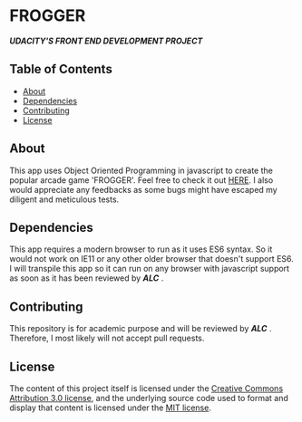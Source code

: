 # FROGGER

**_UDACITY'S FRONT END DEVELOPMENT PROJECT_**

## Table of Contents

* [About](#About)
* [Dependencies](#Dependencies)
* [Contributing](#contributing)
* [License](#License)


## About

This app uses Object Oriented Programming in javascript to create the popular arcade game 'FROGGER'. Feel free to check it out [HERE](https://mhizterpaul.github.io/arcade-game/).
I also would appreciate any feedbacks as some bugs might have escaped my diligent and meticulous tests.


## Dependencies
 
 This app requires a modern browser to run as it uses ES6 syntax. So it would not work on IE11 or any other older browser that doesn't support ES6. I will transpile this app  so it can run on any browser with javascript support as soon as it has been reviewed by **_ALC_** .


## Contributing

This repository is for academic purpose and will be reviewed by _**ALC**_ . Therefore, I most likely will not accept pull requests.


## License

The content of this project itself is licensed under the [Creative Commons Attribution 3.0 license](https://creativecommons.org/licenses/by/3.0/us/deed.en_US), and the underlying source code used to format and display that content is licensed under the [MIT license](https://opensource.or/licenses/mit-license.php).




